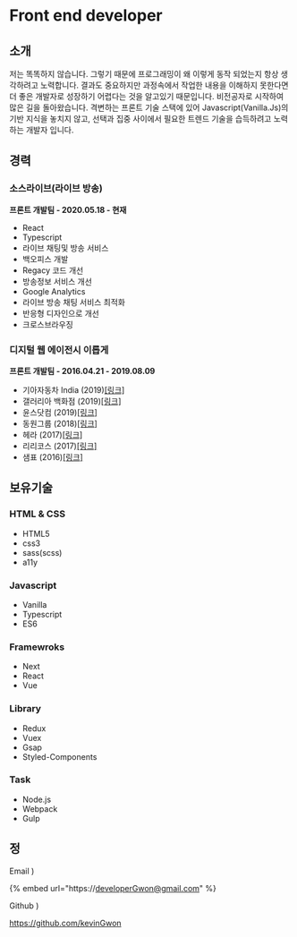 # Front end developer

## 소개

저는 똑똑하지 않습니다. 그렇기 때문에 프로그래밍이 왜 이렇게 동작 되었는지 항상 생각하려고 노력합니다. 결과도 중요하지만 과정속에서 작업한 내용을 이해하지 못한다면 더 좋은 개발자로 성장하기 어렵다는 것을 알고있기 때문입니다. 비전공자로 시작하여 많은 길을 돌아왔습니다. 격변하는 프론트 기술 스택에 있어 Javascript\(Vanilla.Js\)의 기반 지식을 놓치지 않고, 선택과 집중 사이에서 필요한 트렌드 기술을 습득하려고 노력하는 개발자 입니다.

## 경력

### 소스라이브\(라이브 방송\)

**프론트 개발팀 - 2020.05.18 - 현재**

* React
* Typescript
* 라이브 채팅및 방송 서비스
* 백오피스 개발
* Regacy 코드 개선
* 방송정보 서비스 개선
* Google Analytics
* 라이브 방송 채팅 서비스 최적화
* 반응형 디자인으로 개선
* 크로스브라우징

### 디지털 웹 에이전시 이롭게

**프론트 개발팀 - 2016.04.21 - 2019.08.09**

* 기아자동차 India \(2019\)[\[링크\]](https://www.kia.com/in/home.html)
* 갤러리아 백화점 \(2019\)[\[링크\]](https://dept.galleria.co.kr/)
* 윤스닷컴 \(2019\)[\[링크\]](https://www.yoons.com/)
* 동원그룹 \(2018\)[\[링크\]](https://www.dongwon.com/)
* 헤라 \(2017\)[\[링크\]](https://www.hera.com/kr/ko/index.html)
* 리리코스 \(2017\)[\[링크\]](https://www.lirikos.com/kr/ko/)
* 샘표 \(2016\)[\[링크\]](https://www.sempio.com/)

## 보유기술

### HTML & CSS

* HTML5
* css3
* sass\(scss\)
* a11y

### Javascript

* Vanilla
* Typescript
* ES6

### Framewroks

* Next
* React
* Vue

### Library

* Redux
* Vuex
* Gsap
* Styled-Components

### Task

* Node.js
* Webpack
* Gulp

## 정

Email \)

{% embed url="https://developerGwon@gmail.com" %}

Github \)

https://github.com/kevinGwon

